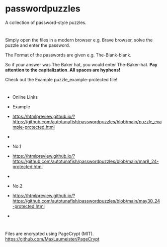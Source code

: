 # passwordpuzzles
A collection of password-style puzzles.
#

Simply open the files in a modern browser e.g. Brave browser, solve the puzzle and enter the password.

The Format of the passwords are given e.g. The-Blank-blank.

So if your answer was The Baker hat, you would enter The-Baker-hat. 
**Pay attention to the capitalization. All spaces are hyphens!**

Check out the Example puzzle_example-protected file!

#
-  Online Links


-  Example 
-  https://htmlpreview.github.io/?https://github.com/autotunafish/passwordpuzzles/blob/main/puzzle_example-protected.html
-
-  No.1
-  https://htmlpreview.github.io/?https://github.com/autotunafish/passwordpuzzles/blob/main/mar8_24-protected.html
-  
-  No.2
-  https://htmlpreview.github.io/?https://github.com/autotunafish/passwordpuzzles/blob/main/may30_24-protected.html

-

#

Files are encrypted using PageCrypt (MIT). https://github.com/MaxLaumeister/PageCrypt
